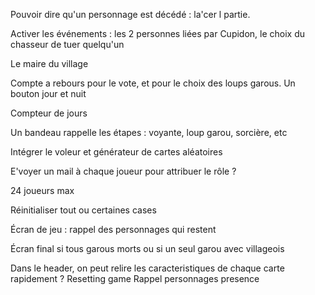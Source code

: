 Pouvoir dire qu'un personnage est décédé : la'cer l partie.

Activer les événements : les 2 personnes liées par Cupidon, le choix du chasseur de tuer quelqu'un

Le maire du village

Compte a rebours pour le vote, et pour le choix des loups garous. Un bouton jour et nuit

Compteur de jours

Un bandeau rappelle les étapes : voyante, loup garou, sorcière, etc

Intégrer le voleur et générateur de cartes aléatoires

E'voyer un mail à chaque joueur pour attribuer le rôle ?

24 joueurs max

Réinitialiser tout ou certaines cases

Écran de jeu : rappel des personnages qui restent

Écran final si tous garous morts ou si un seul garou avec villageois



Dans le header, on peut relire les caracteristiques de chaque carte rapidement ?
Resetting game
Rappel personnages presence